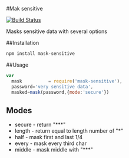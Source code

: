#Mak sensitive

[![Build Status](https://travis-ci.org/jehy/mask-sensitive.svg?branch=master)](https://travis-ci.org/jehy/mask-sensitive)

Masks sensitive data with several options

##Installation
```bash
npm install mask-sensitive
```

##Usage
```js
var
  mask          = require('mask-sensitive'),
  password='very sensitive data',
  masked=mask(password,{mode:'secure'})
```
## Modes

* secure - return "***"
* length - return equal to length number of "*"
* half - mask first and last 1/4
* every - mask every third char
* middle - mask middle with "***"